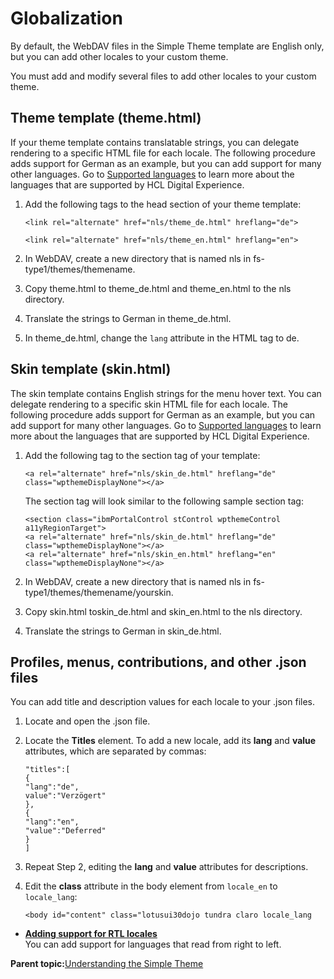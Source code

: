 # Globalization

By default, the WebDAV files in the Simple Theme template are English only, but you can add other locales to your custom theme.

You must add and modify several files to add other locales to your custom theme.

## Theme template \(theme.html\)

If your theme template contains translatable strings, you can delegate rendering to a specific HTML file for each locale. The following procedure adds support for German as an example, but you can add support for many other languages. Go to [Supported languages](../reference/supportedlanguages.md#) to learn more about the languages that are supported by HCL Digital Experience.

1.  Add the following tags to the head section of your theme template:

    ```
    <link rel="alternate" href="nls/theme_de.html" hreflang="de">
    ```

    ```
    <link rel="alternate" href="nls/theme_en.html" hreflang="en">
    ```

2.  In WebDAV, create a new directory that is named nls in fs-type1/themes/themename.
3.  Copy theme.html to theme\_de.html and theme\_en.html to the nls directory.
4.  Translate the strings to German in theme\_de.html.
5.  In theme\_de.html, change the `lang` attribute in the HTML tag to de.

## Skin template \(skin.html\)

The skin template contains English strings for the menu hover text. You can delegate rendering to a specific skin HTML file for each locale. The following procedure adds support for German as an example, but you can add support for many other languages. Go to [Supported languages](../reference/supportedlanguages.md#) to learn more about the languages that are supported by HCL Digital Experience.

1.  Add the following tag to the section tag of your template:

    ```
    <a rel="alternate" href="nls/skin_de.html" hreflang="de" class="wpthemeDisplayNone"></a>
    ```

    The section tag will look similar to the following sample section tag:

    ```
    <section class="ibmPortalControl stControl wpthemeControl a11yRegionTarget">
    <a rel="alternate" href="nls/skin_de.html" hreflang="de" class="wpthemeDisplayNone"></a>
    <a rel="alternate" href="nls/skin_en.html" hreflang="en" class="wpthemeDisplayNone"></a>
    ```

2.  In WebDAV, create a new directory that is named nls in fs-type1/themes/themename/yourskin.
3.  Copy skin.html toskin\_de.html and skin\_en.html to the nls directory.
4.  Translate the strings to German in skin\_de.html.

## Profiles, menus, contributions, and other .json files

You can add title and description values for each locale to your .json files.

1.  Locate and open the .json file.
2.  Locate the **Titles** element. To add a new locale, add its **lang** and **value** attributes, which are separated by commas:

    ```
    "titles":[
    {
    "lang":"de",
    value":"Verzögert"
    },
    {
    "lang":"en",
    "value":"Deferred"
    }
    ]
    ```

3.  Repeat Step 2, editing the **lang** and **value** attributes for descriptions.
4.  Edit the **class** attribute in the body element from `locale_en` to `locale_lang`:

    ```
    <body id="content" class="lotusui30dojo tundra claro locale_lang
    ```


-   **[Adding support for RTL locales](../dev-theme/themeopt_themedev_rtl_locales.md)**  
You can add support for languages that read from right to left.

**Parent topic:**[Understanding the Simple Theme](../dev-theme/themeopt_themedev_simpletheme.md)


